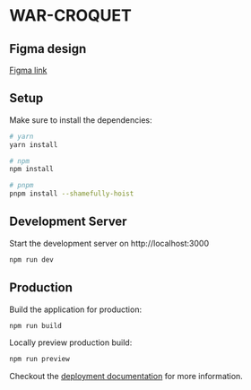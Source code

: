 #  WAR-CROQUET

## Figma design
[Figma link](https://www.figma.com/file/T0fUjHwMEnP6aqKbtgzljP/WarCroquet?node-id=2%3A39)

## Setup

Make sure to install the dependencies:

```bash
# yarn
yarn install

# npm
npm install

# pnpm
pnpm install --shamefully-hoist
```

## Development Server

Start the development server on http://localhost:3000

```bash
npm run dev
```

## Production

Build the application for production:

```bash
npm run build
```

Locally preview production build:

```bash
npm run preview
```

Checkout the [deployment documentation](https://v3.nuxtjs.org/guide/deploy/presets) for more information.
